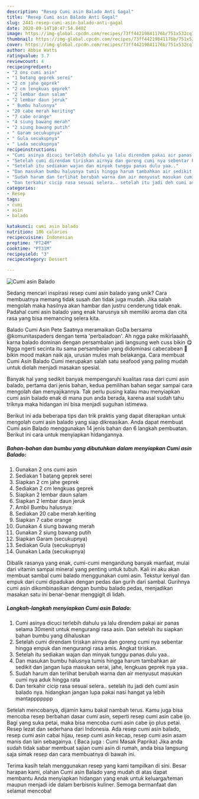 ```yaml
---
description: "Resep Cumi asin Balado Anti Gagal"
title: "Resep Cumi asin Balado Anti Gagal"
slug: 2441-resep-cumi-asin-balado-anti-gagal
date: 2020-09-14T10:47:54.840Z
image: https://img-global.cpcdn.com/recipes/73ff44219841176b/751x532cq70/cumi-asin-balado-foto-resep-utama.jpg
thumbnail: https://img-global.cpcdn.com/recipes/73ff44219841176b/751x532cq70/cumi-asin-balado-foto-resep-utama.jpg
cover: https://img-global.cpcdn.com/recipes/73ff44219841176b/751x532cq70/cumi-asin-balado-foto-resep-utama.jpg
author: Abbie Watts
ratingvalue: 3.7
reviewcount: 4
recipeingredient:
- "2 ons cumi asin"
- "1 batang geprek serei"
- "2 cm jahe geprek"
- "2 cm lengkuas geprek"
- "2 lembar daun salam"
- "2 lembar daun jeruk"
- " Bumbu halusnya"
- "20 cabe merah keriting"
- "7 cabe orange"
- "4 siung bawang merah"
- "2 siung bawang putih"
- " Garam secukupnya"
- " Gula secukupnya"
- " Lada secukupnya"
recipeinstructions:
- "Cumi asinya dicuci terlebih dahulu ya lalu direndem pakai air panas selama 30menit untuk mengurangi rasa asin. Dan setelah itu siapkan bahan bumbu yang dihaluskan"
- "Setelah cumi direndam tiriskan airnya dan goreng cumi nya sebentar hingga empuk dan mengurangi rasa amis. Angkat tiriskan."
- "Setelah itu sediakan wajan dan minyak tunggu panas dulu yaa.."
- "Dan masukan bumbu halusnya tumis hingga harum tambahkan air sedikit dan jangan lupa masukan serai, jahe, lengkuas geprek nya yaa.."
- "Sudah harum dan terlihat berubah warna dan air menyusut masukan cumi nya aduk hingga rata"
- "Dan terkahir cicip rasa sesuai selera.. setelah itu jadi deh cumi asin balado nya. hidangkan jangan lupa pakai nasi hangat ya lebih mantappppppp"
categories:
- Resep
tags:
- cumi
- asin
- balado

katakunci: cumi asin balado 
nutrition: 186 calories
recipecuisine: Indonesian
preptime: "PT24M"
cooktime: "PT31M"
recipeyield: "3"
recipecategory: Dessert

---
```



![Cumi asin Balado](https://img-global.cpcdn.com/recipes/73ff44219841176b/751x532cq70/cumi-asin-balado-foto-resep-utama.jpg)

Sedang mencari inspirasi resep cumi asin balado yang unik? Cara membuatnya memang tidak susah dan tidak juga mudah. Jika salah mengolah maka hasilnya akan hambar dan justru cenderung tidak enak. Padahal cumi asin balado yang enak harusnya sih memiliki aroma dan cita rasa yang bisa memancing selera kita.

Balado Cumi Asin Pete Saatnya meramaikan GoDa bersama @komunitaspaders dengan tema &#39;perbaladoan&#39;. Ah ngga pake mikirlaaahh, karna balado dominan dengan persambalan jadi langsung weh cuss bikin 😋 Ngga ngerti secinta itu sama persambelan yang didominasi cabecabean 🤭 bikin mood makan naik aja, urusan mules mah belakanga. Cara membuat Cumi Asin Balado Cumi merupakan salah satu seafood yang paling mudah untuk diolah menjadi masakan spesial.

Banyak hal yang sedikit banyak mempengaruhi kualitas rasa dari cumi asin balado, pertama dari jenis bahan, kedua pemilihan bahan segar sampai cara mengolah dan menyajikannya. Tak perlu pusing kalau mau menyiapkan cumi asin balado enak di mana pun anda berada, karena asal sudah tahu triknya maka hidangan ini bisa menjadi suguhan istimewa.


Berikut ini ada beberapa tips dan trik praktis yang dapat diterapkan untuk mengolah cumi asin balado yang siap dikreasikan. Anda dapat membuat Cumi asin Balado menggunakan 14 jenis bahan dan 6 langkah pembuatan. Berikut ini cara untuk menyiapkan hidangannya.

<!--inarticleads1-->

##### Bahan-bahan dan bumbu yang dibutuhkan dalam menyiapkan Cumi asin Balado:

1. Gunakan 2 ons cumi asin
1. Sediakan 1 batang geprek serei
1. Siapkan 2 cm jahe geprek
1. Sediakan 2 cm lengkuas geprek
1. Siapkan 2 lembar daun salam
1. Siapkan 2 lembar daun jeruk
1. Ambil  Bumbu halusnya:
1. Sediakan 20 cabe merah keriting
1. Siapkan 7 cabe orange
1. Gunakan 4 siung bawang merah
1. Gunakan 2 siung bawang putih
1. Siapkan  Garam (secukupnya)
1. Sediakan  Gula (secukupnya)
1. Gunakan  Lada (secukupnya)


Dibalik rasanya yang enak, cumi-cumi mengandung banyak manfaat, mulai dari vitamin sampai mineral yang penting untuk tubuh. Kali ini aku akan membuat sambal cumi balado menggunakan cumi asin. Tekstur kenyal dan empuk dari cumi dipadukan dengan pedas dan gurih dari sambal. Gurihnya cumi asin dikombinasikan dengan bumbu balado pedas, menjadikan masakan satu ini benar-benar menggigit di lidah. 

<!--inarticleads2-->

##### Langkah-langkah menyiapkan Cumi asin Balado:

1. Cumi asinya dicuci terlebih dahulu ya lalu direndem pakai air panas selama 30menit untuk mengurangi rasa asin. Dan setelah itu siapkan bahan bumbu yang dihaluskan
1. Setelah cumi direndam tiriskan airnya dan goreng cumi nya sebentar hingga empuk dan mengurangi rasa amis. Angkat tiriskan.
1. Setelah itu sediakan wajan dan minyak tunggu panas dulu yaa..
1. Dan masukan bumbu halusnya tumis hingga harum tambahkan air sedikit dan jangan lupa masukan serai, jahe, lengkuas geprek nya yaa..
1. Sudah harum dan terlihat berubah warna dan air menyusut masukan cumi nya aduk hingga rata
1. Dan terkahir cicip rasa sesuai selera.. setelah itu jadi deh cumi asin balado nya. hidangkan jangan lupa pakai nasi hangat ya lebih mantappppppp


Setelah mencobanya, dijamin kamu bakal nambah terus. Kamu juga bisa mencoba resep berbahan dasar cumi asin, seperti resep cumi asin cabe ijo. Bagi yang suka petai, maka bisa mencoba cumi asin cabe ijo plus petai. Resep lezat dan sederhana dari Indonesia. Ada resep cumi asin balado, resep cumi asin cabai hijau, resep cumi asin kecap, resep cumi asin asam manis dan lain sebagainya. ( Baca juga : Cumi Masak Paprika) Jika anda sudah tidak sabar membuat sajian cumi asin di rumah, anda bisa langsung saja simak resep dan cara membuatnya di bawah ini. 

Terima kasih telah menggunakan resep yang kami tampilkan di sini. Besar harapan kami, olahan Cumi asin Balado yang mudah di atas dapat membantu Anda menyiapkan hidangan yang enak untuk keluarga/teman maupun menjadi ide dalam berbisnis kuliner. Semoga bermanfaat dan selamat mencoba!
